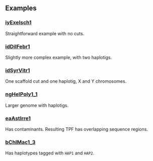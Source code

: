 
## Examples

### [iyExeIsch1](iyExeIsch1)

Straightforward example with no cuts.

### [idDilFebr1](idDilFebr1)

Slightly more complex example, with two haplotigs.

### [idSyrVitr1](idSyrVitr1)

One scaffold cut and one haplotig, X and Y chromosomes.

### [ngHelPoly1_1](ngHelPoly1_1)

Larger genome with haplotigs.

### [eaAstIrre1](eaAstIrre1)

Has contaminants. Resulting TPF has overlapping sequence regions.

### [bChlMac1_3](bChlMac1_3/)

Has haplotypes tagged with `HAP1` and `HAP2`.
